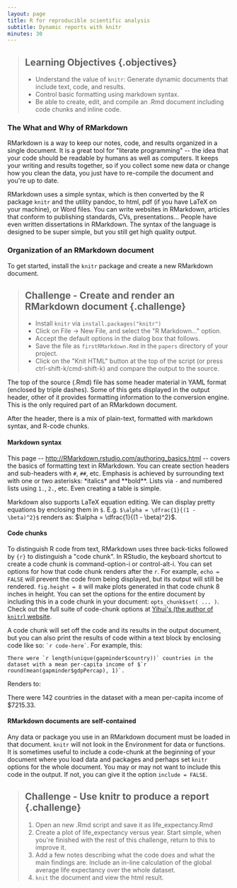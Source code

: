 ```yaml
---
layout: page
title: R for reproducible scientific analysis
subtitle: Dynamic reports with knitr
minutes: 30
---
```




> ## Learning Objectives {.objectives}
>
> * Understand the value of `knitr`: Generate dynamic documents that include text, code, and results.
> * Control basic formatting using markdown syntax.
> * Be able to create, edit, and compile an .Rmd document including code chunks and inline code.

### The What and Why of RMarkdown

RMarkdown is a way to keep our notes, code, and results organized in a single document. It is a great tool for "literate programming" -- the idea that your code should be readable by humans as well as computers. It keeps your writing and results together, so if you collect some new data or change how you clean the data, you just have to re-compile the document and you're up to date.

RMarkdown uses a simple syntax, which is then converted by the R package `knitr` and the utility pandoc, to html, pdf (if you have LaTeX on your machine), or Word files. You can write websites in RMarkdown, articles that conform to publishing standards, CVs, presentations... People have even written dissertations in RMarkdown. The syntax of the language is designed to be super simple, but you still get high quality output.

### Organization of an RMarkdown document

To get started, install the `knitr` package and create a new RMarkdown document.

> ## Challenge - Create and render an RMarkdown document {.challenge}
> 
> - Install `knitr` via `install.packages("knitr")`
> - Click on File -> New File, and select the "R Markdown..." option. 
> - Accept the default options in the dialog box that follows. 
> - Save the file as `firstRMarkdown.Rmd` in the `papers` directory of your project. 
> - Click on the "Knit HTML" button at the top of the script (or press ctrl-shift-k/cmd-shift-k) and compare the output to the source.
>

The top of the source (.Rmd) file has some header material in YAML format (enclosed by triple dashes). Some of this gets displayed in the output header, other of it provides formatting information to the conversion engine. This is the only required part of an RMarkdown document. 

After the header, there is a mix of plain-text, formatted with markdown syntax, and R-code chunks. 

#### Markdown syntax

This page -- <http://RMarkdown.rstudio.com/authoring_basics.html> -- covers the basics of formatting text in RMarkdown. You can create section headers and sub-headers with `#`, `##`, etc. Emphasis is achieved by surrounding text with one or two asterisks:  \*italics\* and \*\*bold\*\*. Lists via `-` and numbered lists using `1.`, `2.`, etc. Even creating a table is simple.

Markdown also supports LaTeX equation editing. We can display pretty equations by enclosing them in `$`. E.g. `$\alpha = \dfrac{1}{(1 - \beta)^2}$` renders as: $\alpha = \dfrac{1}{(1 - \beta)^2}$.

#### Code chunks

To distinguish R code from text, RMarkdown uses three back-ticks followed by `{r}` to distinguish a "code chunk". In RStudio, the keyboard shortcut to create a code chunk is command-option-i or control-alt-i. You can set options for how that code chunk renders after the `r`. For example, `echo = FALSE` will prevent the code from being displayed, but its output will still be rendered. `fig.height = 8` will make plots generated in that code chunk 8 inches in height. You can set the options for the entire document by including this in a code chunk in your document: `opts_chunk$set( ... )`. Check out the full suite of code-chunk options at [Yihui's (the author of `knitr`) website](http://yihui.name/knitr/options/).

A code chunk will set off the code and its results in the output document, but you can also print the results of code within a text block by enclosing code like so: `` `r code-here` ``. For example, this: 

``There were `r length(unique(gapminder$country))` countries in the dataset with a mean per-capita income of $`r round(mean(gapminder$gdpPercap), 1)`.``

Renders to:

There were 142 countries in the dataset with a mean per-capita income of $7215.33.

#### RMarkdown documents are self-contained

Any data or package you use in an RMarkdown document must be loaded in that document. `knitr` will not look in the Environment for data or functions. It is sometimes useful to include a code-chunk at the beginning of your document where you load data and packages and perhaps set `knitr` options for the whole document. You may or may not want to include this code in the output. If not, you can give it the option `include = FALSE`.

> ## Challenge - Use knitr to produce a report {.challenge}
>
> 1. Open an new .Rmd script and save it as life_expectancy.Rmd
> 2. Create a plot of life_expectancy versus year. Start simple, when you're finished with the rest of this challenge, return to this to improve it.
> 3. Add a few notes describing what the code does and what the main findings are. Include an in-line calculation of the global average life expectancy over the whole dataset.
> 4. `knit` the document and view the html result.
>
